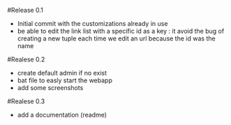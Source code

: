 #Release 0.1

* Initial commit with the customizations already in use
* be able to edit the link list with a specific id as a key : it avoid the bug of creating a new tuple each time we edit an url because the id was the name

#Realese 0.2

* create default admin if no exist
* bat file to easly start the webapp
* add some screenshots

#Realese 0.3

* add a documentation (readme)


